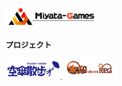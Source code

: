 <img width="50%" alt="SCR-20230502-nedr" src="https://github.com/MiyataGames/.github/blob/main/images/whitelogo2.png?raw=true">

## プロジェクト
<a href="https://github.com/MiyataGames/.github/blob/main/profile/Kuusan-sanpo.md">
  <img width="30%" alt="SCR-20230502-nedr" src="https://github.com/MiyataGames/.github/blob/main/images/Kasa_Logo.png?raw=true">
</a>
<a href="https://github.com/MiyataGames/DiggingGame_">
  <img width="30%" alt="SCR-20230502-nedr" src="https://github.com/MiyataGames/.github/blob/main/images/Michi_Logo.png?raw=true">
</a>
